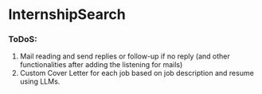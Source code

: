 # InternshipSearch

### ToDoS:

1. Mail reading and send replies or follow-up if no reply (and other functionalities after adding the listening for mails)
2. Custom Cover Letter for each job based on job description and resume using LLMs.